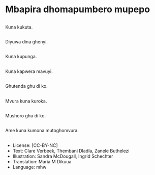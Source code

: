 # Mbapira dhomapumbero mupepo

##
Kuna kukuta.

##
Diyuwa dina ghenyi.

##
Kuna kupunga.

##
Kuna kapwera mavuyi.

##
Ghutenda ghu di ko.

##
Mvura kuna kuroka.

##
Mushoro ghu di ko.

##
Ame kuna kumona mutoghomvura.

##
* License: [CC-BY-NC]
* Text: Clare Verbeek, Thembani Dladla, Zanele Buthelezi
* Illustration: Sandra McDougall, Ingrid Schechter
* Translation: Maria M Dikuua
* Language: mhw
